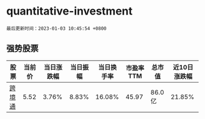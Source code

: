 # quantitative-investment

`最后更新时间：2023-01-03 10:45:54 +0800`

## 强势股票

|股票|当前价|当日涨跌幅|当日振幅|当日换手率|市盈率TTM|总市值|近10日涨跌幅|
|----|----|----|----|----|----|----|----|
|[跨境通](https://xueqiu.com/S/SZ002640)|5.52|3.76%|8.83%|16.08%|45.97|86.0亿|21.85%|
